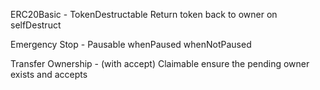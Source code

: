 
ERC20Basic - TokenDestructable
Return token back to owner on selfDestruct

Emergency Stop - Pausable
whenPaused
whenNotPaused

Transfer Ownership - (with accept) Claimable
ensure the pending owner exists and accepts